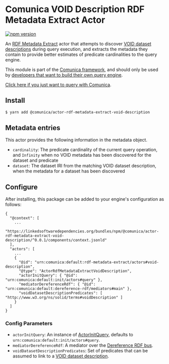 # Comunica VOID Description RDF Metadata Extract Actor

[![npm version](https://badge.fury.io/js/%40comunica%2Factor-rdf-metadata-extract-void-description.svg)](https://www.npmjs.com/package/@comunica/actor-rdf-metadata-extract-void-description)

An [RDF Metadata Extract](https://github.com/comunica/comunica/tree/master/packages/bus-rdf-metadata-extract) actor that attempts to discover [VOID dataset descriptions](https://www.w3.org/TR/void/) during query execution, and extracts the metadata they contain to provide better estimates of predicate cardinalities to the query engine.

This module is part of the [Comunica framework](https://github.com/comunica/comunica), and should only be used by [developers that want to build their own query engine](https://comunica.dev/docs/modify/).

[Click here if you just want to query with Comunica](https://comunica.dev/docs/query/).

## Install

```bash
$ yarn add @comunica/actor-rdf-metadata-extract-void-description
```

## Metadata entries

This actor provides the following information in the metadata object.

* `cardinality`: The predicate cardinality of the current query operation, and `Infinity` when no VOID metadata has been discovered for the dataset and predicate
* `dataset`: The dataset IRI from the matching VOID dataset description, when the metadata for a dataset has been discovered

## Configure

After installing, this package can be added to your engine's configuration as follows:
```text
{
  "@context": [
    ...
    "https://linkedsoftwaredependencies.org/bundles/npm/@comunica/actor-rdf-metadata-extract-void-description/^0.0.1/components/context.jsonld"
  ],
  "actors": [
    ...
    {
      "@id": "urn:comunica:default:rdf-metadata-extract/actors#void-description",
      "@type": "ActorRdfMetadataExtractVoidDescription",
      "actorInitQuery": { "@id": "urn:comunica:default:init/actors#query" },
      "mediatorDereferenceRdf": { "@id": "urn:comunica:default:dereference-rdf/mediators#main" },
      "voidDatasetDescriptionPredicates": [ "http://www.w3.org/ns/solid/terms#voidDescription" ]
    }
  ]
}
```

### Config Parameters

* `actorInitQuery`: An instance of [ActorInitQuery](https://github.com/comunica/comunica/tree/master/packages/actor-init-query), defaults to `urn:comunica:default:init/actors#query`.
* `mediatorDereferenceRdf`: A mediator over the [Dereference RDF bus](https://github.com/comunica/comunica/tree/master/packages/bus-dereference-rdf).
* `voidDatasetDescriptionPredicates`: Set of predicates that can be assumed to link to a [VOID dataset description](https://www.w3.org/TR/void/).
